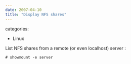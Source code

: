 ```yaml
---
date: 2007-04-10
title: "Display NFS shares"
---
```








categories:
- Linux


List NFS shares from a remote (or even localhost) server : 

`# showmount -e server`
